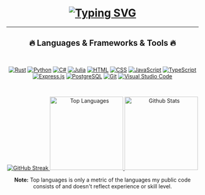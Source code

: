 <h1 align="center">
  <a href="https://git.io/typing-svg">
    <img src="https://readme-typing-svg.demolab.com?font=Fira+Code&pause=1000&center=true&width=440&height=45&color=f75c7e&vCenter=true&pause=1000&size=22&random=false&lines=Hey+there!;Nice+to+meet+you!" alt="Typing SVG" />
  </a>
</h1>

<hr>
<h2 align="center">🔥 Languages & Frameworks & Tools 🔥</h2>
<br>
<p align="center">
  <a href="#"><img alt="Rust" src ="https://img.shields.io/badge/Rust-C45508.svg?logo=rust&logoColor=white"></a>
  <a href="#"><img alt="Python" src="https://img.shields.io/badge/Python-14354C.svg?logo=python&logoColor=white"></a>
  <a href="#"><img alt="C#" src="https://custom-icon-badges.demolab.com/badge/C%23-68217A.svg?logo=cs2&logoColor=white"></a>
  <a href="#"><img alt="Julia" src="https://img.shields.io/badge/Julia-9558B2.svg?logo=julia&logoColor=white"></a>
  <a href="#"><img alt="HTML" src="https://img.shields.io/badge/HTML-E34F26.svg?logo=html5&logoColor=white"></a>
  <a href="#"><img alt="CSS" src="https://img.shields.io/badge/CSS-1572B6.svg?logo=css3&logoColor=white"></a>
  <a href="#"><img alt="JavaScript" src="https://img.shields.io/badge/JavaScript-F7DF1E.svg?logo=javascript&logoColor=black"></a>
  <a href="#"><img alt="TypeScript" src="https://img.shields.io/badge/TypeScript-007ACC.svg?logo=typescript&logoColor=white"></a>
  <a href="#"><img alt="Express.js" src="https://img.shields.io/badge/Express.js-404d59.svg?logo=express&logoColor=white"></a>
  <a href="#"><img alt="PostgreSQL" src ="https://img.shields.io/badge/PostgreSQL-316192.svg?logo=postgresql&logoColor=white"></a>
  <a href="#"><img alt="Git" src="https://img.shields.io/badge/Git-F05033.svg?logo=git&logoColor=white"></a>
  <a href="#"><img alt="Visual Studio Code" src="https://img.shields.io/badge/Visual%20Studio%20Code-0078d7.svg?logo=visual-studio-code&logoColor=white"></a>
</p>
<br>
<p align="center">
  <a href="https://git.io/streak-stats">
    <img src="https://streak-stats.demolab.com?user=jokyjoe-joy&theme=monokai&hide_border=true&mode=weekly&background=1F222E" alt="GitHub Streak" />
  </a>
  
  <a href="https://github.com/anuraghazra/github-readme-stats">
    <img alt="Top Languages" src="https://denvercoder1-github-readme-stats.vercel.app/api/top-langs/?username=jokyjoe-joy&langs_count=5&layout=compact&theme=monokai&hide_border=true&bg_color=1F222E&title_color=F85D7F&icon_color=F8D866&hide=Jupyter%20Notebook,Roff" height="192px"/>
  </a>

  <a href="https://github.com/anuraghazra/github-readme-stats">
    <img alt="Github Stats" src="https://denvercoder1-github-readme-stats.vercel.app/api/?username=jokyjoe-joy&show_icons=true&include_all_commits=true&count_private=true&theme=radical&hide_border=true&bg_color=1F222E&title_color=F85D7F&icon_color=F8D866" height="192px"/>
  </a>

  <br>

  <p align="center">
    <b>Note:</b> Top languages is only a metric of the languages my public code consists of and doesn't reflect experience or skill level.
  </p>

</p>

